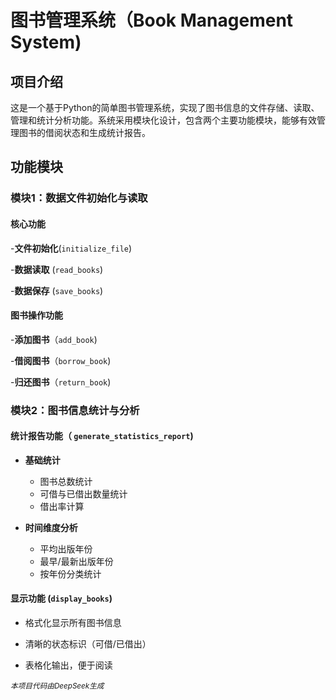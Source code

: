# 图书管理系统（Book Management System)



## 项目介绍



这是一个基于Python的简单图书管理系统，实现了图书信息的文件存储、读取、管理和统计分析功能。系统采用模块化设计，包含两个主要功能模块，能够有效管理图书的借阅状态和生成统计报告。



## 功能模块



### 模块1：数据文件初始化与读取



#### 核心功能

-**文件初始化**(`initialize_file`)

-**数据读取** (`read_books`)

-**数据保存** (`save_books`)



#### 图书操作功能

-**添加图书**（`add_book`)

-**借阅图书**（`borrow_book`)

-**归还图书**（`return_book`)



### 模块2：图书信息统计与分析



#### 统计报告功能（ `generate_statistics_report`)

- **基础统计**

  - 图书总数统计
  - 可借与已借出数量统计
  - 借出率计算

- **时间维度分析**
  - 平均出版年份
  - 最早/最新出版年份
  - 按年份分类统计
  
  

#### 显示功能 (`display_books`)
- 格式化显示所有图书信息

- 清晰的状态标识（可借/已借出）

- 表格化输出，便于阅读

  

<small>*本项目代码由DeepSeek生成*</small>



